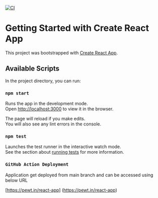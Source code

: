 [![CI](https://github.com/shahidain/code-20102021-shahidainsayed/actions/workflows/main.yml/badge.svg)](https://github.com/shahidain/code-20102021-shahidainsayed/actions/workflows/main.yml)

# Getting Started with Create React App

This project was bootstrapped with [Create React App](https://github.com/facebook/create-react-app).

## Available Scripts

In the project directory, you can run:

### `npm start`

Runs the app in the development mode.\
Open [http://localhost:3000](http://localhost:3000) to view it in the browser.

The page will reload if you make edits.\
You will also see any lint errors in the console.

### `npm test`

Launches the test runner in the interactive watch mode.\
See the section about [running tests](https://facebook.github.io/create-react-app/docs/running-tests) for more information.

### `GitHub Action Deployment`

Application get deployed from main branch and can be accessed using below URL

[https://pewt.in/react-app] (https://pewt.in/react-app)